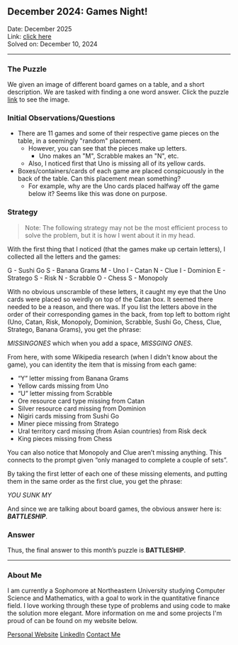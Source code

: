 
## December 2024: Games Night!
Date: December 2025  
Link: [click here](https://www.janestreet.com/puzzles/games-night-index/)  
Solved on: December 10, 2024  

---

### The Puzzle

We given an image of different board games on a table, and a short description. We are tasked with finding a one word answer. Click the puzzle [link](https://www.janestreet.com/puzzles/games-night-index/) to see the image.

### Initial Observations/Questions

- There are 11 games and some of their respective game pieces on the table, in a seemingly "random" placement.
	- However, you can see that the pieces make up letters.
		- Uno makes an "M", Scrabble makes an "N", etc.
	- Also, I noticed first that Uno is missing all of its yellow cards.
- Boxes/containers/cards of each game are placed conspicuously in the back of the table. Can this placement mean something?
	- For example, why are the Uno cards placed halfway off the game below it? Seems like this was done on purpose.


### Strategy

> Note: The following strategy may not be the most efficient process to solve the problem, but it is how I went about it in my head.

With the first thing that I noticed (that the games make up certain letters), I collected all the letters and the games:

G - Sushi Go
S - Banana Grams
M - Uno
I - Catan
N - Clue
I - Dominion
E - Stratego
S - Risk
N - Scrabble
O - Chess
S - Monopoly

With no obvious unscramble of these letters, it caught my eye that the Uno cards were placed so weirdly on top of the Catan box. It seemed there needed to be a reason, and there was. If you list the letters above in the order of their corresponding games in the back, from top left to bottom right (Uno, Catan, Risk, Monopoly, Dominion, Scrabble, Sushi Go, Chess, Clue, Stratego, Banana Grams), you get the phrase:

*MISSINGONES* which when you add a space, *MISSGING ONES*.

From here, with some Wikipedia research (when I didn't know about the game), you can identity the item that is missing from each game:

-   “Y” letter missing from Banana Grams
-   Yellow cards missing from Uno
-   “U” letter missing from Scrabble
-   Ore resource card type missing from Catan
-   Silver resource card missing from Dominion
-   Nigiri cards missing from Sushi Go
-   Miner piece missing from Stratego
-   Ural territory card missing (from Asian countries) from Risk deck
-   King pieces missing from Chess

You can also notice that Monopoly and Clue aren’t missing anything. This connects to the prompt given “only managed to complete a couple of sets”.

By taking the first letter of each one of these missing elements, and putting them in the same order as the first clue, you get the phrase:

*YOU SUNK MY*

And since we are talking about board games, the obvious answer here is: ***BATTLESHIP***.



### Answer

Thus, the final answer to this month’s puzzle is **BATTLESHIP**.


---

### About Me

I am currently a Sophomore at Northeastern University studying Computer Science and Mathematics, with a goal to work in the quantitative finance field. I love working through these type of problems and using code to make the solution more elegant. More information on me and some projects I'm proud of can be found on my website below.

[Personal Website](https://www.maxcyrusmayer.com)
[LinkedIn](https://www.linkedin.com/in/max-mayerr/)
[Contact Me](mailto:max@maxcyrusmayer.com)
